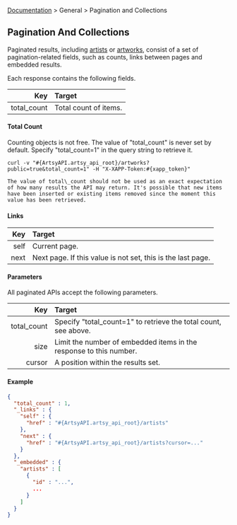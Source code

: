 [Documentation](/docs) &gt; General &gt; Pagination and Collections

## Pagination And Collections

Paginated results, including [artists](/docs/artists) or [artworks](/docs/artworks), consist of a set of pagination-related fields, such as counts, links between pages and embedded results.

Each response contains the following fields.

Key         | Target                                          |
-----------:|:------------------------------------------------|
total_count | Total count of items.                           |

#### Total Count

Counting objects is not free. The value of "total\_count" is never set by default. Specify "total\_count=1" in the query string to retrieve it.

```
curl -v "#{ArtsyAPI.artsy_api_root}/artworks?public=true&total_count=1" -H "X-XAPP-Token:#{xapp_token}"
```

``` alert[warning]
The value of total\_count should not be used as an exact expectation of how many results the API may return. It's possible that new items have been inserted or existing items removed since the moment this value has been retrieved.
```

#### Links

Key        | Target                                                      |
----------:|:------------------------------------------------------------|
self       | Current page.                                               |
next       | Next page. If this value is not set, this is the last page. |

#### Parameters

All paginated APIs accept the following parameters.

Key         | Target                                                                                |
-----------:|:--------------------------------------------------------------------------------------|
total_count | Specify "total\_count=1" to retrieve the total count, see above.                      |
size        | Limit the number of embedded items in the response to this number.                    |
cursor      | A position within the results set.                                                    |

#### Example

``` json
{
  "total_count" : 1,
  "_links" : {
    "self" : {
      "href" : "#{ArtsyAPI.artsy_api_root}/artists"
    },
    "next" : {
      "href" : "#{ArtsyAPI.artsy_api_root}/artists?cursor=..."
    }
  },
  "_embedded" : {
    "artists" : [
      {
        "id" : "...",
        ...
      }
    ]
  }
}
```

